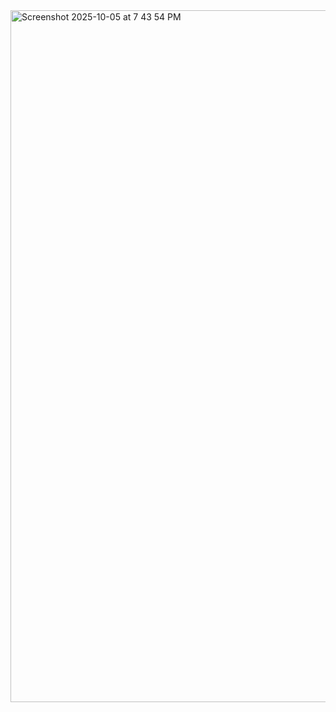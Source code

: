 <img width="1710" height="1107" alt="Screenshot 2025-10-05 at 7 43 54 PM" src="https://github.com/user-attachments/assets/66ec8e22-a599-408b-95f2-f7d76beef0fe" />
